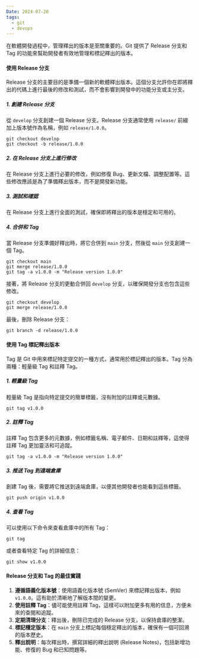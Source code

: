 ```yaml
---
Date: 2024-07-20
tags:
  - git
  - devops
---
```

在軟體開發過程中，管理釋出的版本是至關重要的。Git 提供了 Release 分支和 Tag 的功能來幫助開發者有效地管理和標記釋出的版本。
#### 使用 Release 分支

Release 分支的主要目的是準備一個新的軟體釋出版本。這個分支允許你在即將釋出的代碼上進行最後的修改和測試，而不會影響到開發中的功能分支或主分支。
##### 1. 創建 Release 分支
從 `develop` 分支創建一個 Release 分支。Release 分支通常使用 `release/` 前綴加上版本號作為名稱，例如 `release/1.0.0`。

```shell
git checkout develop
git checkout -b release/1.0.0
```
##### 2. 在 Release 分支上進行修改
在 Release 分支上進行必要的修改，例如修復 Bug、更新文檔、調整配置等。這些修改應該是為了準備釋出版本，而不是開發新功能。
##### 3. 測試和確認
在 Release 分支上進行全面的測試，確保即將釋出的版本是穩定和可用的。
##### 4. 合併和 Tag
當 Release 分支準備好釋出時，將它合併到 `main` 分支，然後從 `main` 分支創建一個 Tag。

```shell
git checkout main
git merge release/1.0.0
git tag -a v1.0.0 -m "Release version 1.0.0"
```

接著，將 Release 分支的更動合併回 `develop` 分支，以確保開發分支也包含這些修改。

```shell
git checkout develop
git merge release/1.0.0
```

最後，刪除 Release 分支：

```shell
git branch -d release/1.0.0
```
#### 使用 Tag 標記釋出版本
Tag 是 Git 中用來標記特定提交的一種方式，通常用於標記釋出的版本。Tag 分為兩種：輕量級 Tag 和註釋 Tag。
##### 1. 輕量級 Tag
輕量級 Tag 是指向特定提交的簡單標籤，沒有附加的註釋或元數據。

```shell
git tag v1.0.0
```
##### 2. 註釋 Tag
註釋 Tag 包含更多的元數據，例如標籤名稱、電子郵件、日期和註釋等，這使得註釋 Tag 更加靈活和可追蹤。

```shell
git tag -a v1.0.0 -m "Release version 1.0.0"
```
##### 3. 推送 Tag 到遠端倉庫
創建 Tag 後，需要將它推送到遠端倉庫，以便其他開發者也能看到這些標籤。

```shell
git push origin v1.0.0
```
##### 4. 查看 Tag
可以使用以下命令來查看倉庫中的所有 Tag：

```shell
git tag
```

或者查看特定 Tag 的詳細信息：

```shell
git show v1.0.0
```
#### Release 分支和 Tag 的最佳實踐
1. **遵循語義化版本號**：使用語義化版本號 (SemVer) 來標記釋出版本，例如 `v1.0.0`。這有助於清晰地了解版本間的變更。
2. **使用註釋 Tag**：儘可能使用註釋 Tag，這樣可以附加更多有用的信息，方便未來的查閱和追蹤。
3. **定期清理分支**：釋出後，刪除已完成的 Release 分支，以保持倉庫的整潔。
4. **標記穩定版本**：在 `main` 分支上標記每個穩定釋出的版本，確保有一個可回溯的版本歷史。
5. **釋出說明**：每次釋出時，撰寫詳細的釋出說明 (Release Notes)，包括新增功能、修復的 Bug 和已知問題等。